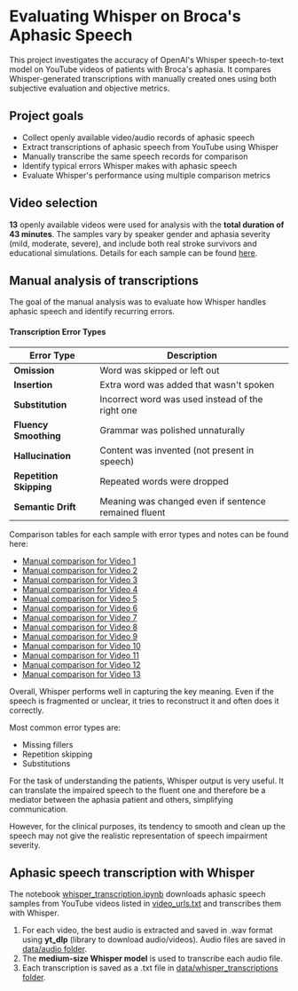 #  Evaluating Whisper on Broca's Aphasic Speech
This project investigates the accuracy of OpenAI's Whisper speech-to-text model on YouTube videos of patients with Broca's aphasia. It compares Whisper-generated transcriptions with manually created ones using both subjective evaluation and objective metrics.

## Project goals
- Collect openly available video/audio records of aphasic speech
- Extract transcriptions of aphasic speech from YouTube using Whisper
- Manually transcribe the same speech records for comparison
- Identify typical errors Whisper makes with aphasic speech
- Evaluate Whisper's performance using multiple comparison metrics

## Video selection
**13** openly available videos were used for analysis with the **total duration of 43 minutes**. The samples vary by speaker gender and aphasia severity (mild, moderate, severe), and include both real stroke survivors and educational simulations. Details for each sample can be found [here](data/selected_videos/selected_videos.md).

## Manual analysis of transcriptions
The goal of the manual analysis was to evaluate how Whisper handles aphasic speech and identify recurring errors.
#### Transcription Error Types

| **Error Type**          | **Description**                                |
|-------------------------|------------------------------------------------|
| **Omission**            | Word was skipped or left out                   |
| **Insertion**           | Extra word was added that wasn't spoken        |
| **Substitution**        | Incorrect word was used instead of the right one |
| **Fluency Smoothing**   | Grammar was polished unnaturally               |
| **Hallucination**       | Content was invented (not present in speech)   |
| **Repetition Skipping** | Repeated words were dropped                    |
| **Semantic Drift**      | Meaning was changed even if sentence remained fluent |


Comparison tables for each sample with error types and notes can be found here:
* [Manual comparison for Video 1](data/manual_comparison_tables/comparison_1.md)
* [Manual comparison for Video 2](data/manual_comparison_tables/comparison_2.md)
* [Manual comparison for Video 3](data/manual_comparison_tables/comparison_3.md)
* [Manual comparison for Video 4](data/manual_comparison_tables/comparison_4.md)
* [Manual comparison for Video 5](data/manual_comparison_tables/comparison_5.md)
* [Manual comparison for Video 6](data/manual_comparison_tables/comparison_6.md)
* [Manual comparison for Video 7](data/manual_comparison_tables/comparison_7.md)
* [Manual comparison for Video 8](data/manual_comparison_tables/comparison_8.md)
* [Manual comparison for Video 9](data/manual_comparison_tables/comparison_9.md)
* [Manual comparison for Video 10](data/manual_comparison_tables/comparison_10.md)
* [Manual comparison for Video 11](data/manual_comparison_tables/comparison_11.md)
* [Manual comparison for Video 12](data/manual_comparison_tables/comparison_12.md)
* [Manual comparison for Video 13](data/manual_comparison_tables/comparison_13.md)


Overall, Whisper performs well in capturing the key meaning. Even if the speech is fragmented or unclear, it tries to reconstruct it and often does it correctly. 

Most common error types are:
* Missing fillers
* Repetition skipping
* Substitutions

For the task of understanding the patients, Whisper output is very useful. It can translate the impaired speech to the fluent one and therefore be a mediator between the aphasia patient and others, simplifying communication.

However, for the clinical purposes, its tendency to smooth and clean up the speech may not give the realistic representation of speech impairment severity.

## Aphasic speech transcription with Whisper

The notebook [whisper_transcription.ipynb](notebooks/whisper_transcription.ipynb) downloads aphasic speech samples from YouTube videos listed in [video_urls.txt](data/selected_videos/video_urls.txt) and transcribes them with Whisper.

1. For each video, the best audio is extracted and saved in .wav format using **yt_dlp** (library to download audio/videos). Audio files are saved in [data/audio folder](data/audio).
2. The **medium-size Whisper model** is used to transcribe each audio file.
3. Each transcription is saved as a .txt file in [data/whisper_transcriptions folder](data/whisper_transcriptions).